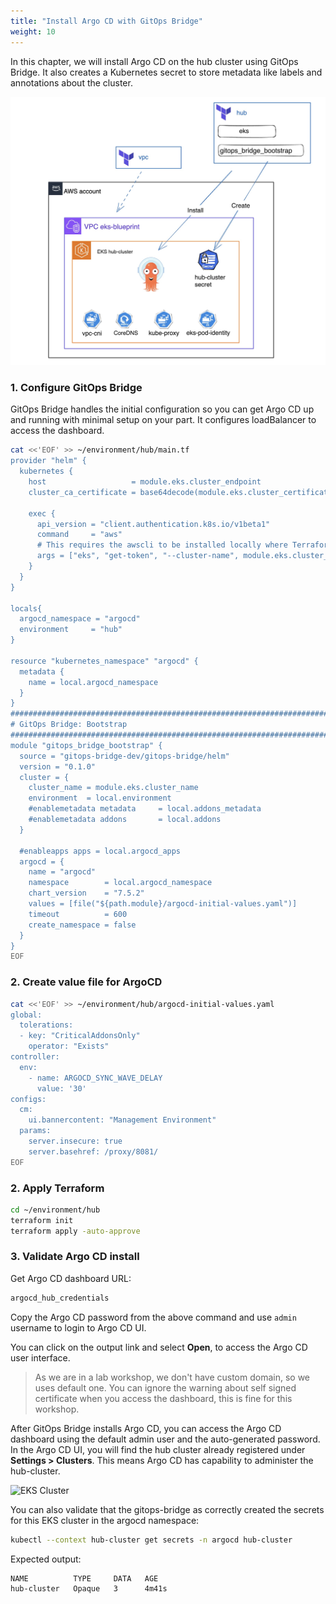 ```yaml
---
title: "Install Argo CD with GitOps Bridge"
weight: 10
---
```


In this chapter, we will install Argo CD on the hub cluster using GitOps Bridge. It also creates a Kubernetes secret to store metadata like labels and annotations about the cluster.

![EKS Cluster](/static/images/argocd-bootstrap-install.jpg)

### 1. Configure GitOps Bridge

GitOps Bridge handles the initial configuration so you can get Argo CD up and running with minimal setup on your part. It configures loadBalancer to access the dashboard.

```bash
cat <<'EOF' >> ~/environment/hub/main.tf
provider "helm" {
  kubernetes {
    host                   = module.eks.cluster_endpoint
    cluster_ca_certificate = base64decode(module.eks.cluster_certificate_authority_data)

    exec {
      api_version = "client.authentication.k8s.io/v1beta1"
      command     = "aws"
      # This requires the awscli to be installed locally where Terraform is executed
      args = ["eks", "get-token", "--cluster-name", module.eks.cluster_name, "--region", local.region]
    }
  }
}

locals{
  argocd_namespace = "argocd"
  environment     = "hub"
}

resource "kubernetes_namespace" "argocd" {
  metadata {
    name = local.argocd_namespace
  }
}
################################################################################
# GitOps Bridge: Bootstrap
################################################################################
module "gitops_bridge_bootstrap" {
  source = "gitops-bridge-dev/gitops-bridge/helm"
  version = "0.1.0"
  cluster = {
    cluster_name = module.eks.cluster_name
    environment  = local.environment
    #enablemetadata metadata     = local.addons_metadata
    #enablemetadata addons       = local.addons
  }

  #enableapps apps = local.argocd_apps
  argocd = {
    name = "argocd"
    namespace        = local.argocd_namespace
    chart_version    = "7.5.2"
    values = [file("${path.module}/argocd-initial-values.yaml")]
    timeout          = 600
    create_namespace = false
  }
}
EOF

```

### 2. Create value file for ArgoCD

```bash
cat <<'EOF' >> ~/environment/hub/argocd-initial-values.yaml
global:
  tolerations:
  - key: "CriticalAddonsOnly"
    operator: "Exists"
controller:
  env:
    - name: ARGOCD_SYNC_WAVE_DELAY
      value: '30'
configs:
  cm:
    ui.bannercontent: "Management Environment"
  params:
    server.insecure: true
    server.basehref: /proxy/8081/
EOF
```

### 2. Apply Terraform

```bash
cd ~/environment/hub
terraform init
terraform apply -auto-approve
```

### 3. Validate Argo CD install

Get Argo CD dashboard URL:

```bash
argocd_hub_credentials
```

Copy the Argo CD password from the above command and use `admin` username to login to Argo CD UI.

You can click on the output link and select **Open**, to access the Argo CD user interface.

> As we are in a lab workshop, we don't have custom domain, so we uses default one. You can ignore the warning about self signed certificate when you access the dashboard, this is fine for this workshop.

After GitOps Bridge installs Argo CD, you can access the Argo CD dashboard using the default admin user and the auto-generated password.
In the Argo CD UI, you will find the hub cluster already registered under **Settings > Clusters**. This means Argo CD has capability to administer the hub-cluster.

![EKS Cluster](/static/images/argocd-cluster-object.png)

You can also validate that the gitops-bridge as correctly created the secrets for this EKS cluster in the argocd namespace:

```bash
kubectl --context hub-cluster get secrets -n argocd hub-cluster
```

Expected output:
```
NAME          TYPE     DATA   AGE
hub-cluster   Opaque   3      4m41s
```